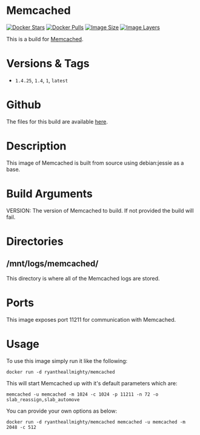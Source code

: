 # Memcached
[![Docker Stars](https://img.shields.io/docker/stars/ryantheallmighty/memcached.svg?style=flat-square)](https://hub.docker.com/r/ryantheallmighty/memcached/) [![Docker Pulls](https://img.shields.io/docker/pulls/ryantheallmighty/memcached.svg?style=flat-square)](https://hub.docker.com/r/ryantheallmighty/memcached/) [![Image Size](https://img.shields.io/imagelayers/image-size/ryantheallmighty/memcached/latest.svg?style=flat-square)](https://imagelayers.io/?images=ryantheallmighty%2Fmemcached) [![Image Layers](https://img.shields.io/imagelayers/layers/ryantheallmighty/memcached/latest.svg?style=flat-square)](https://imagelayers.io/?images=ryantheallmighty%2Fmemcached)

This is a build for [Memcached](http://memcached.org/).

# Versions & Tags
- `1.4.25`, `1.4`, `1`, `latest`

# Github
The files for this build are available [here](https://github.com/RyanTheAllmighty/Dockerfiles/tree/master/memcached).

# Description
This image of Memcached is built from source using debian:jessie as a base.

# Build Arguments
VERSION: The version of Memcached to build. If not provided the build will fail.

# Directories
## /mnt/logs/memcached/
This directory is where all of the Memcached logs are stored.

# Ports
This image exposes port 11211 for communication with Memcached.

# Usage
To use this image simply run it like the following:

```
docker run -d ryantheallmighty/memcached
```

This will start Memcached up with it's default parameters which are:

```
memcached -u memcached -m 1024 -c 1024 -p 11211 -n 72 -o slab_reassign,slab_automove
```

You can provide your own options as below:

```
docker run -d ryantheallmighty/memcached memcached -u memcached -m 2048 -c 512
```